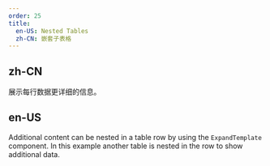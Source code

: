 ```yaml
---
order: 25
title:
  en-US: Nested Tables
  zh-CN: 嵌套子表格
---
```


## zh-CN

展示每行数据更详细的信息。

## en-US

Additional content can be nested in a table row by using the `ExpandTemplate` component. In this example another table is nested in the row to show additional data.